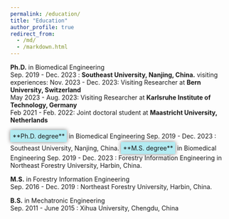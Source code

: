 ```yaml
---
permalink: /education/
title: "Education"
author_profile: true
redirect_from: 
  - /md/
  - /markdown.html
---
```


**Ph.D.** in Biomedical Engineering  
  Sep. 2019 - Dec. 2023 : **Southeast University, Nanjing, China.** 
	visiting experiences:
    	Nov. 2023 - Dec. 2023: Visiting Researcher at **Bern University, Switzerland**    
    	May 2023 - Aug. 2023: Visiting Researcher at **Karlsruhe Institute of Technology, Germany**   
    	Feb 2021 - Feb. 2022: Joint doctoral student at **Maastricht University, Netherlands** 

<span style="display: inline-block; background-color: #b2ebf2; padding: 5px; box-shadow: 0px 0px 10px grey;">
    **Ph.D. degree** 
</span> in Biomedical Engineering 
Sep. 2019 - Dec. 2023 : Southeast University, Nanjing, China.


<span style="display: inline-block; background-color: #b2ebf2; padding: 5px; box-shadow: 0px 0px 10px grey;">
    **M.S. degree** 
</span> in Biomedical Engineering 
Sep. 2019 - Dec. 2023 : Forestry Information Engineering in Northeast Forestry University, Harbin, China.


**M.S.** in Forestry Information Engineering  
  Sep. 2016 - Dec. 2019 : Northeast Forestry University, Harbin, China.

**B.S.** in Mechatronic Engineering  
  Sep. 2011 - June 2015 : Xihua University, Chengdu, China

